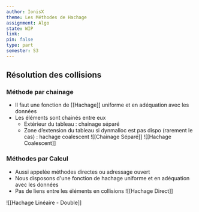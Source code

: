 ```yaml
---
author: IonisX
theme: Les Méthodes de Hachage
assignment: Algo
state: WIP
link: 
pin: false
type: part
semester: S3
---
```

## Résolution des collisions
### Méthode par chainage
- Il faut une fonction de [[Hachage]] uniforme et en adéquation avec les données
- Les éléments sont chainés entre eux
	- Extérieur du tableau : chainage séparé
	- Zone d’extension du tableau si dynmalloc est pas dispo (rarement le cas) : hachage coalescent
 ![[Chainage Séparé]]
 ![[Hachage Coalescent]]
### Méthodes par Calcul
+ Aussi appelée méthodes directes ou adressage ouvert
+ Nous disposons d'une fonction de hachage uniforme et en adéquation avec les données
+ Pas de liens entre les éléments en collisions
![[Hachage Direct]]

![[Hachage Linéaire - Double]]